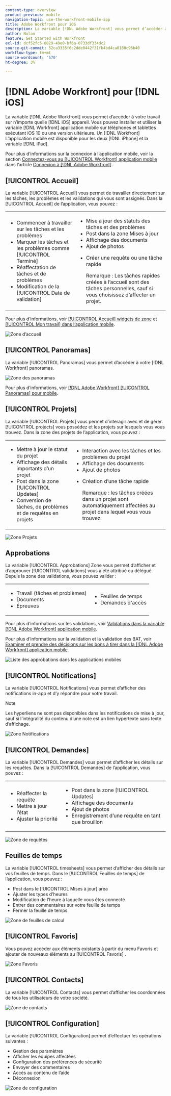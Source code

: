 ```yaml
---
content-type: overview
product-previous: mobile
navigation-topic: use-the-workfront-mobile-app
title: Adobe Workfront pour iOS
description: La variable [!DNL Adobe Workfront] vous permet d’accéder à votre travail sur n’importe quel appareil iOS. Vous pouvez installer et utiliser la variable [!DNL Workfront] application mobile sur téléphones et tablettes exécutant iOS 10 ou une version ultérieure. Un [!DNL Workfront] L’application mobile est disponible pour iPhone et iPad.
author: Nolan
feature: Get Started with Workfront
exl-id: dcf52fc5-8029-49e0-bf6a-0733df334dc2
source-git-commit: 52ca3335f6c2dde0442f31fb4bd4ca0180c96b40
workflow-type: tm+mt
source-wordcount: '570'
ht-degree: 3%

---
```


# [!DNL Adobe Workfront] pour [!DNL iOS]

La variable [!DNL Adobe Workfront] vous permet d’accéder à votre travail sur n’importe quelle [!DNL iOS] appareil. Vous pouvez installer et utiliser la variable [!DNL Workfront] application mobile sur téléphones et tablettes exécutant iOS 10 ou une version ultérieure. Un [!DNL Workfront] L’application mobile est disponible pour les deux [!DNL iPhone] et la variable [!DNL iPad].

Pour plus d’informations sur la connexion à l’application mobile, voir la section [Connectez-vous au [!UICONTROL Workfront] application mobile](../../../workfront-basics/manage-your-account-and-profile/managing-your-workfront-account/log-in-to-workfront.md#log) dans l’article [Connexion à [!DNL Adobe Workfront]](../../../workfront-basics/manage-your-account-and-profile/managing-your-workfront-account/log-in-to-workfront.md).

## [!UICONTROL Accueil]

La variable [!UICONTROL Accueil] vous permet de travailler directement sur les tâches, les problèmes et les validations qui vous sont assignés. Dans la [!UICONTROL Accueil] de l’application, vous pouvez :

<table style="table-layout:auto"> 
 <col> 
 <col> 
 <tbody> 
  <tr> 
   <td> 
    <ul> 
     <li>Commencer à travailler sur les tâches et les problèmes</li> 
     <li>Marquer les tâches et les problèmes comme [!UICONTROL Terminé]</li> 
     <li>Réaffectation de tâches et de problèmes</li> 
     <li>Modification de la [!UICONTROL Date de validation]</li> 
    </ul> </td> 
   <td> 
    <ul> 
     <li>Mise à jour des statuts des tâches et des problèmes</li> 
     <li>Post dans la zone Mises à jour</li> 
     <li>Affichage des documents</li> 
     <li>Ajout de photos</li> 
     <li> <p>Créer une requête ou une tâche rapide</p> <p>Remarque : Les tâches rapides créées à l’accueil sont des tâches personnelles, sauf si vous choisissez d’affecter un projet.</p> </li> 
    </ul> </td> 
  </tr> 
 </tbody> 
</table>

Pour plus d’informations, voir [[!UICONTROL Accueil] widgets de zone](../../../workfront-basics/mobile-apps/using-the-workfront-mobile-app/home-area-widgets-mobile.md) et [[!UICONTROL Mon travail] dans l’application mobile](../../../workfront-basics/mobile-apps/using-the-workfront-mobile-app/my-work-section-mobile.md).

![Zone d’accueil](assets/mobile-home-area.png)

## [!UICONTROL Panoramas]

La variable [!UICONTROL Panoramas] vous permet d’accéder à votre [!DNL Workfront] panoramas.

![Zone des panoramas](assets/mobile-all-boards-displayed.png)

Pour plus d’informations, voir [[!DNL Adobe Workfront] [!UICONTROL Panoramas] pour mobile](/help/quicksilver/workfront-basics/mobile-apps/using-the-workfront-mobile-app/mobile-boards.md).

## [!UICONTROL Projets]

La variable [!UICONTROL Projets] vous permet d’interagir avec et de gérer. [!UICONTROL projects] vous possédez et les projets sur lesquels vous vous trouvez. Dans la zone des projets de l’application, vous pouvez :

<table style="table-layout:auto"> 
 <col> 
 <col> 
 <tbody> 
  <tr> 
   <td> 
    <ul> 
     <li>Mettre à jour le statut du projet</li> 
     <li>Affichage des détails importants d’un projet</li> 
     <li>Post dans la zone [!UICONTROL Updates]</li> 
     <li>Conversion de tâches, de problèmes et de requêtes en projets</li> 
    </ul> </td> 
   <td> 
    <ul> 
     <li>Interaction avec les tâches et les problèmes du projet</li> 
     <li>Affichage des documents</li> 
     <li>Ajout de photos</li> 
     <li> <p>Création d’une tâche rapide</p> <p>Remarque : les tâches créées dans un projet sont automatiquement affectées au projet dans lequel vous vous trouvez. </p> </li> 
    </ul> </td> 
  </tr> 
 </tbody> 
</table>

![Zone Projets](assets/mobile-projects-area.png)

## Approbations

La variable [!UICONTROL Approbations] Zone vous permet d’afficher et d’approuver [!UICONTROL validations] vous a été attribué ou délégué. Depuis la zone des validations, vous pouvez valider :

<table style="table-layout:auto">
 <col>
 <col>
 <tbody>
  <tr>
   <td>
    <ul>
     <li>Travail (tâches et problèmes)</li>
     <li>Documents</li>
     <li>Épreuves </li>
    </ul> </td>
   <td>
    <ul>
     <li>Feuilles de temps</li>
     <li>Demandes d'accès</li>
    </ul> </td>
  </tr>
 </tbody>
</table>

Pour plus d’informations sur les validations, voir [Validations dans la variable [!DNL Adobe Workfront] application mobile](../../../workfront-basics/mobile-apps/using-the-workfront-mobile-app/approvals-in-mobile-app.md).

Pour plus d’informations sur la validation et la validation des BAT, voir [Examiner et prendre des décisions sur les bons à tirer dans la [!DNL Adobe Workfront] application mobile](../../../workfront-basics/mobile-apps/using-the-workfront-mobile-app/work-with-proofs-in-mobile-app.md).

![Liste des approbations dans les applications mobiles](assets/mobile-approvals-adobe-350x574.png)

## [!UICONTROL Notifications]

La variable [!UICONTROL Notifications] vous permet d’afficher des notifications in-app et d’y répondre pour votre travail.

>[!NOTE]
>Les hyperliens ne sont pas disponibles dans les notifications de mise à jour, sauf si l’intégralité du contenu d’une note est un lien hypertexte sans texte d’affichage.

![Zone Notifications](assets/mobile-notifications-area.png)

## [!UICONTROL Demandes]

La variable [!UICONTROL Demandes] vous permet d’afficher les détails sur les requêtes. Dans la [!UICONTROL Demandes] de l’application, vous pouvez :

<table style="table-layout:auto">
 <col>
 <col>
 <tbody>
  <tr>
   <td>
    <ul>
     <li>Réaffecter la requête</li>
     <li>Mettre à jour l’état</li>
     <li>Ajuster la priorité</li>
    </ul> </td>
   <td>
    <ul>
     <li>Post dans la zone [!UICONTROL Updates]</li>
     <li>Affichage des documents</li>
     <li>Ajout de photos</li>
     <li>Enregistrement d’une requête en tant que brouillon</li>
    </ul> </td>
  </tr>
 </tbody>
</table>

![Zone de requêtes](assets/mobile-requests-area.png)

## Feuilles de temps

La variable [!UICONTROL timesheets] vous permet d’afficher des détails sur vos feuilles de temps. Dans le [!UICONTROL Feuilles de temps] de l’application, vous pouvez :

* Post dans le [!UICONTROL Mises à jour] area
* Ajuster les types d’heures
* Modification de l’heure à laquelle vous êtes connecté
* Entrer des commentaires sur votre feuille de temps
* Fermer la feuille de temps

![Zone de feuilles de calcul](assets/mobile-timesheets-area.png)

## [!UICONTROL Favoris]

Vous pouvez accéder aux éléments existants à partir du menu Favoris et ajouter de nouveaux éléments au [!UICONTROL Favoris] .

![Zone Favoris](assets/mobile-favorites-area.png)

## [!UICONTROL Contacts]

La variable [!UICONTROL Contacts] vous permet d’afficher les coordonnées de tous les utilisateurs de votre société.

![Zone de contacts](assets/mobile-contacts-area.png)

## [!UICONTROL Configuration]

La variable [!UICONTROL Configuration] permet d’effectuer les opérations suivantes :

* Gestion des paramètres
* Afficher les équipes affectées
* Configuration des préférences de sécurité
* Envoyer des commentaires
* Accès au contenu de l’aide
* Déconnexion

![Zone de configuration](assets/ios-configuration-area.png)
